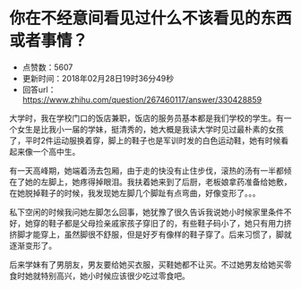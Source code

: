 # 你在不经意间看见过什么不该看见的东西或者事情？
- 点赞数：5607
- 更新时间：2018年02月28日19时36分49秒
- 回答url：https://www.zhihu.com/question/267460117/answer/330428859
<body>
 <p data-pid="v89rFtjT">大学时，我在学校门口的饭店兼职，饭店的服务员基本都是我们学校的学生。有一个女生是比我小一届的学妹，挺清秀的，她大概是我读大学时见过最朴素的女孩了，平时2件运动服换着穿，脚上的鞋子也是军训时发的白色运动鞋，她有时候看起来像一个高中生。</p>
 <p data-pid="SE-jdKrP">有一天高峰期，她端着汤去包厢，由于走的快没有止住步伐，滚热的汤有一半都倾在了她的左脚上，她疼得掉眼泪。我扶着她来到了后厨，老板娘拿药准备给她敷，在她脱掉鞋子的时候，我发现她左脚几个脚趾有点弯曲，好像变形了。。。</p>
 <p data-pid="Q-HPl7Jw">私下空闲的时候我问她左脚怎么回事，她犹豫了很久告诉我说她小时候家里条件不好，她穿的鞋子都是父母捡亲戚家孩子穿旧了的，有些鞋子码小了，她只有用力挤挤脚才能穿上，虽然脚很不舒服，但是好歹有像样的鞋子穿了。后来习惯了，脚就逐渐变形了。</p>
 <p data-pid="VTwYcaT4">后来学妹有了男朋友，男友要给她买衣服，买鞋她都不让买。不过她男友给她买零食时她就特别高兴，她小时候应该很少吃过零食吧。</p>
</body>
